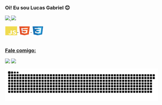 ### Oi! Eu sou Lucas Gabriel 😊

 <div>
  <a href="https://github.com/lucasgabrielrm">
  <img height="172em" src="https://github-readme-stats.vercel.app/api?username=lucasgabrielrm&show_icons=true&theme=dracula&include_all_commits=true&count_private=true"/>
  <img height="172em" src="https://github-readme-stats.vercel.app/api/top-langs/?username=lucasgabrielrm&layout=compact&langs_count=6&theme=dracula"/>
</div>
<div style="display: inline_block"><br>
  <img align="center" alt="Js" height="30" width="40" src="https://raw.githubusercontent.com/devicons/devicon/master/icons/javascript/javascript-plain.svg">
  <img align="center" alt="HTML" height="30" width="40" src="https://raw.githubusercontent.com/devicons/devicon/master/icons/html5/html5-original.svg">
  <img align="center" alt="CSS" height="30" width="40" src="https://raw.githubusercontent.com/devicons/devicon/master/icons/css3/css3-original.svg">
</div>
 
 <br>
 
  ### Fale comigo:
 
<div>
  <a href = "mailto:lucasgmnzs@gmail.com"><img src="https://img.shields.io/badge/-Gmail-%23333?style=for-the-badge&logo=gmail&logoColor=white" target="_blank"></a>
  <a href="https://www.linkedin.com/in/lucasgabrielrm" target="_blank"><img src="https://img.shields.io/badge/-LinkedIn-%230077B5?style=for-the-badge&logo=linkedin&logoColor=white" target="_blank"></a> 
 
  ![Snake animation](https://github.com/lucasgabrielrm/lucasgabrielrm/blob/output/github-contribution-grid-snake.svg)

</div>
